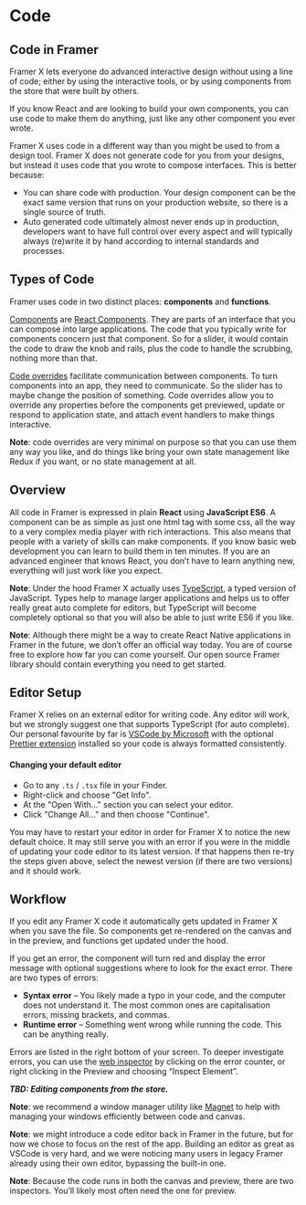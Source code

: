 # Code

## Code in Framer

Framer X lets everyone do advanced interactive design without using a line of code; either by using the interactive tools, or by using components from the store that were built by others.   
  
If you know React and are looking to build your own components, you can use code to make them do anything, just like any other component you ever wrote.

Framer X uses code in a different way than you might be used to from a design tool. Framer X does not generate code for you from your designs, but instead it uses code that you wrote to compose interfaces. This is better because:

* You can share code with production. Your design component can be the exact same version that runs on your production website, so there is a single source of truth.
* Auto generated code ultimately almost never ends up in production, developers want to have full control over every aspect and will typically always \(re\)write it by hand according to internal standards and processes. 

## Types of Code

Framer uses code in two distinct places: **components** and **functions**.

[Components](../components/) are [React Components](https://reactjs.org/docs/thinking-in-react.html). They are parts of an interface that you can compose into large applications. The code that you typically write for components concern just that component. So for a slider, it would contain the code to draw the knob and rails, plus the code to handle the scrubbing, nothing more than that.

[Code overrides](code-overrides.md) facilitate communication between components. To turn components into an app, they need to communicate. So the slider has to maybe change the position of something. Code overrides allow you to override any properties before the components get previewed, update or respond to application state, and attach event handlers to make things interactive.

**Note**: code overrides are very minimal on purpose so that you can use them any way you like, and do things like bring your own state management like Redux if you want, or no state management at all.

## Overview

All code in Framer is expressed in plain **React** using **JavaScript ES6**. A component can be as simple as just one html tag with some css, all the way to a very complex media player with rich interactions. This also means that people with a variety of skills can make components. If you know basic web development you can learn to build them in ten minutes. If you are an advanced engineer that knows React, you don’t have to learn anything new, everything will just work like you expect.

**Note**: Under the hood Framer X actually uses [TypeScript](https://www.typescriptlang.org/), a typed version of JavaScript. Types help to manage larger applications and helps us to offer really great auto complete for editors, but TypeScript will become completely optional so that you will also be able to just write ES6 if you like.

**Note**: Although there might be a way to create React Native applications in Framer in the future, we don’t offer an official way today. You are of course free to explore how far you can come yourself. Our open source Framer library should contain everything you need to get started.

## Editor Setup

Framer X relies on an external editor for writing code. Any editor will work, but we strongly suggest one that supports TypeScript \(for auto complete\). Our personal favourite by far is [VSCode by Microsoft](https://code.visualstudio.com/) with the optional [Prettier extension](https://marketplace.visualstudio.com/items?itemName=esbenp.prettier-vscode) installed so your code is always formatted consistently.

#### Changing your default editor

* Go to any `.ts` / `.tsx` file in your Finder.
* Right-click and choose "Get Info".
* At the  "Open With…" section you can select your editor.
* Click "Change All…" and then choose "Continue".

You may have to restart your editor in order for Framer X to notice the new default choice. It may still serve you with an error if you were in the middle of updating your code editor to its latest version. If that happens then re-try the steps given above, select the newest version \(if there are two versions\) and it should work.

## Workflow

If you edit any Framer X code it automatically gets updated in Framer X when you save the file. So components get re-rendered on the canvas and in the preview, and functions get updated under the hood.

If you get an error, the component will turn red and display the error message with optional suggestions where to look for the exact error. There are two types of errors:

* **Syntax error** – You likely made a typo in your code, and the computer does not understand it. The most common ones are capitalisation errors, missing brackets, and commas.
* **Runtime error** – Something went wrong while running the code. This can be anything really.

Errors are listed in the right bottom of your screen. To deeper investigate errors, you can use the [web inspector](https://developer.apple.com/safari/tools/) by clicking on the error counter, or right clicking in the Preview and choosing “Inspect Element”.

_**TBD: Editing components from the store.**_

**Note**: we recommend a window manager utility like [Magnet](http://magnet.crowdcafe.com/) to help with managing your windows efficiently between code and canvas.

**Note**: we might introduce a code editor back in Framer in the future, but for now we chose to focus on the rest of the app. Building an editor as great as VSCode is very hard, and we were noticing many users in legacy Framer already using their own editor, bypassing the built-in one.

**Note**: Because the code runs in both the canvas and preview, there are two inspectors. You’ll likely most often need the one for preview.

